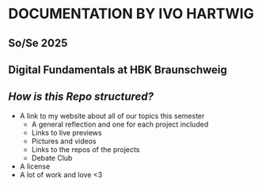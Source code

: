 # DOCUMENTATION BY IVO HARTWIG
## So/Se 2025 
## Digital Fundamentals at HBK Braunschweig

## *How is this Repo structured?*

- A link to my website about all of our topics this semester
  - A general reflection and one for each project included 
  - Links to live previews 
  - Pictures and videos
  - Links to the repos of the projects
  - Debate Club
- A license 
- A lot of work and love <3
